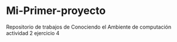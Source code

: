 # Mi-Primer-proyecto
Repositorio de trabajos de Conociendo el Ambiente de computación actividad 2 ejercicio 4
